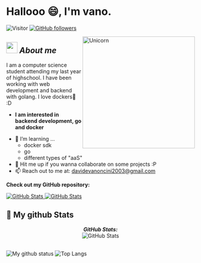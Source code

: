 # Hallooo 😄, I'm vano. 
![Visitor](https://visitor-badge.laobi.icu/badge?page_id=Vano2903.repoName) [![GitHub followers](https://img.shields.io/github/followers/Vano2903.svg?style=social&label=Follow)](https://github.com/Bhargavi-hash?tab=followers)<br/>

<img align="right" width=300px alt="Unicorn" src="https://c.tenor.com/Dq8nm__4of0AAAAC/gimme-code-gimme.gif" />

## <img src="https://c.tenor.com/5ry-200hErMAAAAS/hacker-hacker-man.gif" width="30px">&nbsp;***About me***

I am a computer science student attending my last year of highschool. I have been working with web development and backend with golang. I love dockers🐳 :D

* **I am interested in backend development, go and docker**
- 🎒 I’m learning ...
  - docker sdk
  - go
  - different types of "aaS"
- 👯 Hit me up if you wanna collaborate on some projects :P
- 📫 Reach out to me at: <a href="davidevanoncini2003@gmail.com">davidevanoncini2003@gmail.com</a>

__Check out my GitHub repository:__

<div>
  <p>
    <a href="https://github.com/Vano2903/ipaas.git">
      <img src="https://github-readme-stats.vercel.app/api/pin/?username=Vano2903&repo=ipaas" alt="GitHub Stats" />
    </a>
    <a href="https://github.com/Vano2903/peggle-data-collector.git">
      <img src="https://github-readme-stats.vercel.app/api/pin/?username=Vano2903&repo=peggle-data-collector" alt="GitHub Stats" />
    </a>
  </p>
</div>


<h2>👀 My github Stats</h2>

<div>
  <p align="center">
  <b><em>GitHub Stats:</em></b> <br/>
    <img src="https://github-readme-streak-stats.herokuapp.com/?user=Vano2903" alt="GitHub Stats" /> <br/><br/>
  
</div>

![My github status](https://github-readme-stats.vercel.app/api?username=Vano2903&show_icons=true&include_all_commits=true)
![Top Langs](https://github-readme-stats.vercel.app/api/top-langs/?username=Vano2903&layout=compact)
